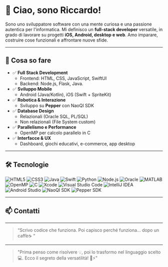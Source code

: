 # 👋 Ciao, sono Riccardo!

Sono uno sviluppatore software con una mente curiosa e una passione autentica per l'informatica. Mi definisco un **full-stack developer** versatile, in grado di lavorare su progetti **iOS, Android, desktop e web**. Amo imparare, costruire cose funzionali e affrontare nuove sfide.

---

## 🚀 Cosa so fare

- ✅ **Full Stack Development**
  - Frontend: HTML, CSS, JavaScript, SwiftUI
  - Backend: Node.js, Flask, Java.
- ✅ **Sviluppo Mobile**
  - Android (Java/Kotlin), iOS (Swift + SpriteKit)
- ✅ **Robotica & Interazione**
  - Sviluppo su **Pepper** con NaoQI SDK
- ✅ **Database Design**
  - Relazionali (Oracle SQL, PL/SQL)
  - Non relazionali (File System custom)
- ✅ **Parallelismo e Performance**
  - OpenMP per calcolo parallelo in C
- ✅ **Interfacce & UX**
  - Dashboard, giochi educativi, e-commerce, app desktop


---

## 🛠 Tecnologie 
![HTML5](https://img.shields.io/badge/HTML5-E34F26?style=flat-square&logo=html5&logoColor=white)
![CSS3](https://img.shields.io/badge/CSS3-1572B6?style=flat-square&logo=css3&logoColor=white)
![Java](https://img.shields.io/badge/Java-orange?style=flat-square&logo=java)
![Swift](https://img.shields.io/badge/Swift-orange?style=flat-square&logo=swift)
![Python](https://img.shields.io/badge/Python-3670A0?style=flat-square&logo=python)
![Node.js](https://img.shields.io/badge/Node.js-339933?style=flat-square&logo=nodedotjs)
![Oracle](https://img.shields.io/badge/Oracle-F80000?style=flat-square&logo=oracle)
![MATLAB](https://img.shields.io/badge/MATLAB-blue?style=flat-square)
![OpenMP](https://img.shields.io/badge/OpenMP-lightgrey?style=flat-square)
![C](https://img.shields.io/badge/C-00599C?style=flat-square&logo=c)
![Xcode](https://img.shields.io/badge/Xcode-1575F9?style=flat-square&logo=xcode)
![Visual Studio Code](https://img.shields.io/badge/VSCode-007ACC?style=flat-square&logo=visualstudiocode)
![IntelliJ IDEA](https://img.shields.io/badge/IntelliJ-black?style=flat-square&logo=intellijidea)
![Android Studio](https://img.shields.io/badge/Android%20Studio-3DDC84?style=flat-square&logo=androidstudio)
![NaoQI SDK](https://img.shields.io/badge/NaoQI-FF6F00?style=flat-square)
![Pepper SDK](https://img.shields.io/badge/Pepper%20SDK-FF6F00?style=flat-square)

---

## 📫 Contatti



---

> “Scrivo codice che funziona. Poi capisco perché funziona... dopo un caffè☕ “
---

> "Prima penso come risolvere 💡, poi lo trasformo nel linguaggio scelto 💻. Ecco il segreto della versatilità! 🔧⚡"

